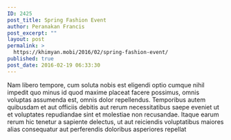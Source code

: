 ```yaml
---
ID: 2425
post_title: Spring Fashion Event
author: Peranakan Francis
post_excerpt: ""
layout: post
permalink: >
  https://khimyan.mobi/2016/02/spring-fashion-event/
published: true
post_date: 2016-02-19 06:33:30
---
```

Nam libero tempore, cum soluta nobis est eligendi optio cumque nihil impedit quo minus id quod maxime placeat facere possimus, omnis voluptas assumenda est, omnis dolor repellendus. Temporibus autem quibusdam et aut officiis debitis aut rerum necessitatibus saepe eveniet ut et voluptates repudiandae sint et molestiae non recusandae. Itaque earum rerum hic tenetur a sapiente delectus, ut aut reiciendis voluptatibus maiores alias consequatur aut perferendis doloribus asperiores repellat